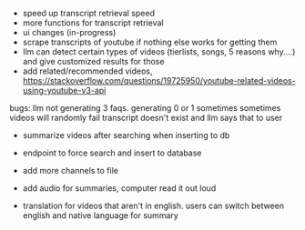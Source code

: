 -  speed up transcript retrieval speed
-  more functions for transcript retrieval
- ui changes (in-progress)
- scrape transcripts of youtube if nothing else works for getting them
- llm can detect certain types of videos (tierlists, songs, 5 reasons why....) and give customized results for those
- add related/recommended videos, https://stackoverflow.com/questions/19725950/youtube-related-videos-using-youtube-v3-api

bugs:
llm not generating 3 faqs. generating 0 or 1 sometimes
sometimes videos will randomly fail
transcript doesn't exist and llm says that to user


- summarize videos after searching when inserting to db
- endpoint to force search and insert to database
- add more channels to file

- add audio for summaries, computer read it out loud
- translation for videos that aren't in english. users can switch between english and native language for summary